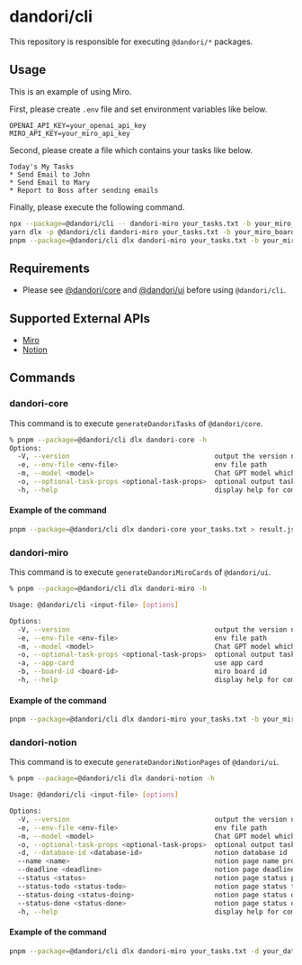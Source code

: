 # dandori/cli

This repository is responsible for executing `@dandori/*` packages.

## Usage

This is an example of using Miro.

First, please create `.env` file and set environment variables like below.

```text
OPENAI_API_KEY=your_openai_api_key
MIRO_API_KEY=your_miro_api_key
```

Second, please create a file which contains your tasks like below.

```text
Today's My Tasks
* Send Email to John
* Send Email to Mary
* Report to Boss after sending emails
```

Finally, please execute the following command.

```bash
npx --package=@dandori/cli -- dandori-miro your_tasks.txt -b your_miro_board_id
yarn dlx -p @dandori/cli dandori-miro your_tasks.txt -b your_miro_board_id
pnpm --package=@dandori/cli dlx dandori-miro your_tasks.txt -b your_miro_board_id
```

## Requirements

* Please see [@dandori/core](../core/README.md) and [@dandori/ui](../ui/README.md) before using `@dandori/cli`.

## Supported External APIs

* [Miro](https://miro.com/)
* [Notion](https://www.notion.so/)

## Commands

### dandori-core

This command is to execute `generateDandoriTasks` of `@dandori/core`.

```bash
% pnpm --package=@dandori/cli dlx dandori-core -h
Options:
  -V, --version                                    output the version number
  -e, --env-file <env-file>                        env file path
  -m, --model <model>                              Chat GPT model which supports function_calling
  -o, --optional-task-props <optional-task-props>  optional output task props which delimiter is a comma
  -h, --help                                       display help for command
```

#### Example of the command

```bash
pnpm --package=@dandori/cli dlx dandori-core your_tasks.txt > result.json
```

### dandori-miro

This command is to execute `generateDandoriMiroCards` of `@dandori/ui`.

```bash
% pnpm --package=@dandori/cli dlx dandori-miro -h

Usage: @dandori/cli <input-file> [options]

Options:
  -V, --version                                    output the version number
  -e, --env-file <env-file>                        env file path
  -m, --model <model>                              Chat GPT model which supports function_calling
  -o, --optional-task-props <optional-task-props>  optional output task props which delimiter is a comma
  -a, --app-card                                   use app card
  -b, --board-id <board-id>                        miro board id
  -h, --help                                       display help for command
```

#### Example of the command

```bash
pnpm --package=@dandori/cli dlx dandori-miro your_tasks.txt -b your_miro_board_id
```

### dandori-notion

This command is to execute `generateDandoriNotionPages` of `@dandori/ui`.

```bash
% pnpm --package=@dandori/cli dlx dandori-notion -h                                      

Usage: @dandori/cli <input-file> [options]

Options:
  -V, --version                                    output the version number
  -e, --env-file <env-file>                        env file path
  -m, --model <model>                              Chat GPT model which supports function_calling
  -o, --optional-task-props <optional-task-props>  optional output task props which delimiter is a comma
  -d, --database-id <database-id>                  notion database id
  --name <name>                                    notion page name property
  --deadline <deadline>                            notion page deadline property
  --status <status>                                notion page status property
  --status-todo <status-todo>                      notion page status todo property
  --status-doing <status-doing>                    notion page status doing property
  --status-done <status-done>                      notion page status done property
  -h, --help                                       display help for command
```

#### Example of the command

```bash
pnpm --package=@dandori/cli dlx dandori-miro your_tasks.txt -d your_database_id -o status --status 'Status' --status-todo 'ToDo' --status-doing 'Doing' --status-done 'Done 🙌'
```